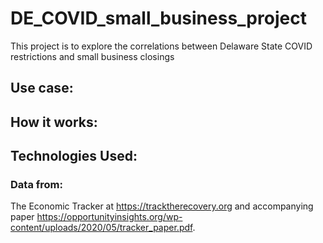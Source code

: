 # DE_COVID_small_business_project

This project is to explore the correlations between Delaware State COVID restrictions and small business closings

## Use case:
## How it works:
## Technologies Used:

### Data from:
The Economic Tracker at  https://tracktherecovery.org and accompanying paper https://opportunityinsights.org/wp-content/uploads/2020/05/tracker_paper.pdf.
